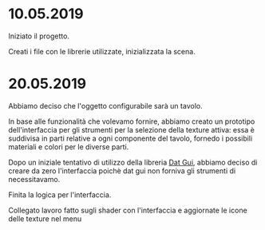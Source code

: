 10.05.2019
=============
Iniziato il progetto.

Creati i file con le librerie utilizzate, inizializzata la scena.

20.05.2019
=============
Abbiamo deciso che l'oggetto configurabile sarà un tavolo.

In base alle funzionalità che volevamo fornire, abbiamo creato un prototipo dell'interfaccia per gli strumenti per la selezione della texture attiva: essa è suddivisa in parti relative a ogni componente del tavolo, fornedo i possibili materiali e colori per le diverse parti.

Dopo un iniziale tentativo di utilizzo della libreria [Dat Gui](https://github.com/dataarts/dat.gui), abbiamo deciso di creare da zero l'interfaccia poichè dat gui non forniva gli strumenti di necessitavamo.

Finita la logica per l'interfaccia.

Collegato lavoro fatto sugli shader con l'interfaccia e aggiornate le icone delle texture nel  menu